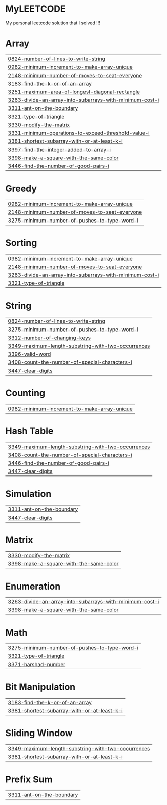 # MyLEETCODE
My personal leetcode solution that I solved !!!


# Array
|  |
| ------- |
| [0824-number-of-lines-to-write-string](https://github.com/dharshinipg16/MyLEETCODE/tree/master/0824-number-of-lines-to-write-string) |
| [0982-minimum-increment-to-make-array-unique](https://github.com/dharshinipg16/MyLEETCODE/tree/master/0982-minimum-increment-to-make-array-unique) |
| [2148-minimum-number-of-moves-to-seat-everyone](https://github.com/dharshinipg16/MyLEETCODE/tree/master/2148-minimum-number-of-moves-to-seat-everyone) |
| [3183-find-the-k-or-of-an-array](https://github.com/dharshinipg16/MyLEETCODE/tree/master/3183-find-the-k-or-of-an-array) |
| [3251-maximum-area-of-longest-diagonal-rectangle](https://github.com/dharshinipg16/MyLEETCODE/tree/master/3251-maximum-area-of-longest-diagonal-rectangle) |
| [3263-divide-an-array-into-subarrays-with-minimum-cost-i](https://github.com/dharshinipg16/MyLEETCODE/tree/master/3263-divide-an-array-into-subarrays-with-minimum-cost-i) |
| [3311-ant-on-the-boundary](https://github.com/dharshinipg16/MyLEETCODE/tree/master/3311-ant-on-the-boundary) |
| [3321-type-of-triangle](https://github.com/dharshinipg16/MyLEETCODE/tree/master/3321-type-of-triangle) |
| [3330-modify-the-matrix](https://github.com/dharshinipg16/MyLEETCODE/tree/master/3330-modify-the-matrix) |
| [3331-minimum-operations-to-exceed-threshold-value-i](https://github.com/dharshinipg16/MyLEETCODE/tree/master/3331-minimum-operations-to-exceed-threshold-value-i) |
| [3381-shortest-subarray-with-or-at-least-k-i](https://github.com/dharshinipg16/MyLEETCODE/tree/master/3381-shortest-subarray-with-or-at-least-k-i) |
| [3397-find-the-integer-added-to-array-i](https://github.com/dharshinipg16/MyLEETCODE/tree/master/3397-find-the-integer-added-to-array-i) |
| [3398-make-a-square-with-the-same-color](https://github.com/dharshinipg16/MyLEETCODE/tree/master/3398-make-a-square-with-the-same-color) |
| [3446-find-the-number-of-good-pairs-i](https://github.com/dharshinipg16/MyLEETCODE/tree/master/3446-find-the-number-of-good-pairs-i) |
# Greedy
|  |
| ------- |
| [0982-minimum-increment-to-make-array-unique](https://github.com/dharshinipg16/MyLEETCODE/tree/master/0982-minimum-increment-to-make-array-unique) |
| [2148-minimum-number-of-moves-to-seat-everyone](https://github.com/dharshinipg16/MyLEETCODE/tree/master/2148-minimum-number-of-moves-to-seat-everyone) |
| [3275-minimum-number-of-pushes-to-type-word-i](https://github.com/dharshinipg16/MyLEETCODE/tree/master/3275-minimum-number-of-pushes-to-type-word-i) |
# Sorting
|  |
| ------- |
| [0982-minimum-increment-to-make-array-unique](https://github.com/dharshinipg16/MyLEETCODE/tree/master/0982-minimum-increment-to-make-array-unique) |
| [2148-minimum-number-of-moves-to-seat-everyone](https://github.com/dharshinipg16/MyLEETCODE/tree/master/2148-minimum-number-of-moves-to-seat-everyone) |
| [3263-divide-an-array-into-subarrays-with-minimum-cost-i](https://github.com/dharshinipg16/MyLEETCODE/tree/master/3263-divide-an-array-into-subarrays-with-minimum-cost-i) |
| [3321-type-of-triangle](https://github.com/dharshinipg16/MyLEETCODE/tree/master/3321-type-of-triangle) |
# String
|  |
| ------- |
| [0824-number-of-lines-to-write-string](https://github.com/dharshinipg16/MyLEETCODE/tree/master/0824-number-of-lines-to-write-string) |
| [3275-minimum-number-of-pushes-to-type-word-i](https://github.com/dharshinipg16/MyLEETCODE/tree/master/3275-minimum-number-of-pushes-to-type-word-i) |
| [3312-number-of-changing-keys](https://github.com/dharshinipg16/MyLEETCODE/tree/master/3312-number-of-changing-keys) |
| [3349-maximum-length-substring-with-two-occurrences](https://github.com/dharshinipg16/MyLEETCODE/tree/master/3349-maximum-length-substring-with-two-occurrences) |
| [3396-valid-word](https://github.com/dharshinipg16/MyLEETCODE/tree/master/3396-valid-word) |
| [3408-count-the-number-of-special-characters-i](https://github.com/dharshinipg16/MyLEETCODE/tree/master/3408-count-the-number-of-special-characters-i) |
| [3447-clear-digits](https://github.com/dharshinipg16/MyLEETCODE/tree/master/3447-clear-digits) |
# Counting
|  |
| ------- |
| [0982-minimum-increment-to-make-array-unique](https://github.com/dharshinipg16/MyLEETCODE/tree/master/0982-minimum-increment-to-make-array-unique) |
# Hash Table
|  |
| ------- |
| [3349-maximum-length-substring-with-two-occurrences](https://github.com/dharshinipg16/MyLEETCODE/tree/master/3349-maximum-length-substring-with-two-occurrences) |
| [3408-count-the-number-of-special-characters-i](https://github.com/dharshinipg16/MyLEETCODE/tree/master/3408-count-the-number-of-special-characters-i) |
| [3446-find-the-number-of-good-pairs-i](https://github.com/dharshinipg16/MyLEETCODE/tree/master/3446-find-the-number-of-good-pairs-i) |
| [3447-clear-digits](https://github.com/dharshinipg16/MyLEETCODE/tree/master/3447-clear-digits) |
# Simulation
|  |
| ------- |
| [3311-ant-on-the-boundary](https://github.com/dharshinipg16/MyLEETCODE/tree/master/3311-ant-on-the-boundary) |
| [3447-clear-digits](https://github.com/dharshinipg16/MyLEETCODE/tree/master/3447-clear-digits) |
# Matrix
|  |
| ------- |
| [3330-modify-the-matrix](https://github.com/dharshinipg16/MyLEETCODE/tree/master/3330-modify-the-matrix) |
| [3398-make-a-square-with-the-same-color](https://github.com/dharshinipg16/MyLEETCODE/tree/master/3398-make-a-square-with-the-same-color) |
# Enumeration
|  |
| ------- |
| [3263-divide-an-array-into-subarrays-with-minimum-cost-i](https://github.com/dharshinipg16/MyLEETCODE/tree/master/3263-divide-an-array-into-subarrays-with-minimum-cost-i) |
| [3398-make-a-square-with-the-same-color](https://github.com/dharshinipg16/MyLEETCODE/tree/master/3398-make-a-square-with-the-same-color) |
# Math
|  |
| ------- |
| [3275-minimum-number-of-pushes-to-type-word-i](https://github.com/dharshinipg16/MyLEETCODE/tree/master/3275-minimum-number-of-pushes-to-type-word-i) |
| [3321-type-of-triangle](https://github.com/dharshinipg16/MyLEETCODE/tree/master/3321-type-of-triangle) |
| [3371-harshad-number](https://github.com/dharshinipg16/MyLEETCODE/tree/master/3371-harshad-number) |
# Bit Manipulation
|  |
| ------- |
| [3183-find-the-k-or-of-an-array](https://github.com/dharshinipg16/MyLEETCODE/tree/master/3183-find-the-k-or-of-an-array) |
| [3381-shortest-subarray-with-or-at-least-k-i](https://github.com/dharshinipg16/MyLEETCODE/tree/master/3381-shortest-subarray-with-or-at-least-k-i) |
# Sliding Window
|  |
| ------- |
| [3349-maximum-length-substring-with-two-occurrences](https://github.com/dharshinipg16/MyLEETCODE/tree/master/3349-maximum-length-substring-with-two-occurrences) |
| [3381-shortest-subarray-with-or-at-least-k-i](https://github.com/dharshinipg16/MyLEETCODE/tree/master/3381-shortest-subarray-with-or-at-least-k-i) |
# Prefix Sum
|  |
| ------- |
| [3311-ant-on-the-boundary](https://github.com/dharshinipg16/MyLEETCODE/tree/master/3311-ant-on-the-boundary) |
